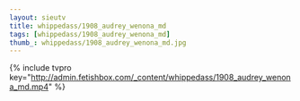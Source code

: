 ```yaml
--- 
layout: sieutv
title: whippedass/1908_audrey_wenona_md
tags: [whippedass/1908_audrey_wenona_md]
thumb_: whippedass/1908_audrey_wenona_md.jpg
---
```

{% include tvpro key="http://admin.fetishbox.com/_content/whippedass/1908_audrey_wenona_md.mp4" %} 
